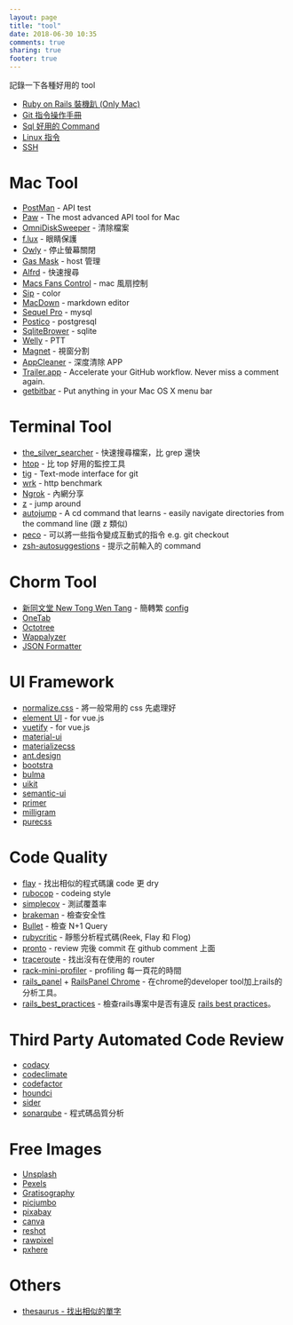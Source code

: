 ```yaml
---
layout: page
title: "tool"
date: 2018-06-30 10:35
comments: true
sharing: true
footer: true
---
```


記錄一下各種好用的 tool

<ul>
  <li><a href="{{ root_url }}/blog/2016/07/22/install-ruby-on-rails/"> Ruby on Rails 裝機趴 (Only Mac) </a></li>
  <li><a href="{{ root_url }}/blog/2015/12/27/git-command/"> Git 指令操作手冊 </a></li>
  <li><a href="{{ root_url }}/blog/2018/06/14/sql-command/"> Sql 好用的 Command </a></li>
  <li><a href="{{ root_url }}/blog/2018/04/09/linux-command/"> Linux 指令 </a></li>
  <li><a href="{{ root_url }}/blog/2015/12/14/ssh-no-password/"> SSH </a></li>
</ul>

# <span id="mac_tool">Mac Tool</span>

* [PostMan](https://www.getpostman.com/) - API test
* [Paw](https://paw.cloud/) - The most advanced API tool for Mac
* [OmniDiskSweeper](https://www.omnigroup.com/more/) - 清除檔案
* [f.lux](https://justgetflux.com/) - 眼睛保護
* [Owly](https://itunes.apple.com/us/app/owly-prevent-display-sleep/id882812218?mt=12) - 停止螢幕關閉
* [Gas Mask](https://www.macupdate.com/app/mac/29949/gas-mask) - host 管理
* [Alfrd](https://www.alfredapp.com/) - 快速搜尋
* [Macs Fans Control](https://www.crystalidea.com/macs-fan-control) - mac 風扇控制
* [Sip](https://sipapp.io/) - color
* [MacDown](http://macdown.uranusjr.com/) - markdown editor
* [Sequel Pro](http://www.sequelpro.com/) - mysql
* [Postico](https://eggerapps.at/postico/) - postgresql
* [SqliteBrower](https://sqlitebrowser.org/) - sqlite
* [Welly](https://github.com/clyang/welly) - PTT
* [Magnet](http://magnet.crowdcafe.com/) - 視窗分割
* [AppCleaner](https://freemacsoft.net/appcleaner/) - 深度清除 APP
* [Trailer.app](http://ptsochantaris.github.io/trailer/) - Accelerate your GitHub workflow. Never miss a comment again.
* [getbitbar](https://getbitbar.com/) - Put anything in your Mac OS X menu bar

# <span id="terminal_tool"> Terminal Tool </span>

* [the_silver_searcher](https://github.com/ggreer/the_silver_searcher) - 快速搜尋檔案，比 grep 還快
* [htop](https://github.com/hishamhm/htop) - 比 top 好用的監控工具
* [tig](https://github.com/jonas/tig) - Text-mode interface for git
* [wrk](http://mgleon08.github.io/blog/2018/04/09/http-benchmark/) - http benchmark
* [Ngrok](http://mgleon08.github.io/blog/2018/06/14/share-localhost-ngrok-serveo/) - 內網分享
* [z](https://github.com/rupa/z) - jump around
* [autojump](https://github.com/wting/autojump) - A cd command that learns - easily navigate directories from the command line (跟 z 類似)
* [peco](https://github.com/peco/peco) - 可以將一些指令變成互動式的指令 e.g. git checkout
* [zsh-autosuggestions](https://github.com/zsh-users/zsh-autosuggestions) - 提示之前輸入的 command

# <span id="chorm_tool"> Chorm Tool </span>

* [新同文堂 New Tong Wen Tang](https://chrome.google.com/webstore/detail/new-tong-wen-tang/ldmgbgaoglmaiblpnphffibpbfchjaeg?hl=zh-TW) - 簡轉繁 [config](https://gist.github.com/mgleon08/03cd8a14855b16077acec1cc1e1b2b5e)
* [OneTab](https://chrome.google.com/webstore/detail/onetab/chphlpgkkbolifaimnlloiipkdnihall?hl=zh-TW)
* [Octotree](https://chrome.google.com/webstore/detail/octotree/bkhaagjahfmjljalopjnoealnfndnagc?hl=zh-TW) 
* [Wappalyzer](https://chrome.google.com/webstore/detail/wappalyzer/gppongmhjkpfnbhagpmjfkannfbllamg?hl=zh-TW)
* [JSON Formatter](https://chrome.google.com/webstore/detail/json-formatter/bcjindcccaagfpapjjmafapmmgkkhgoa?hl=zh-TW)


# <span id="ui-framework"> UI Framework </span>

* [normalize.css](https://necolas.github.io/normalize.css/) - 將一般常用的 css 先處理好
* [element UI](http://element.eleme.io/#/zh-CN) - for vue.js
* [vuetify](https://vuetifyjs.com/en/) - for vue.js
* [material-ui](https://material-ui.com/)
* [materializecss](https://materializecss.com/)
* [ant.design](https://ant.design/)
* [bootstra](https://getbootstrap.com/)
* [bulma](https://bulma.io/)
* [uikit](https://getuikit.com/v2/index.html)
* [semantic-ui](https://semantic-ui.com/)
* [primer](https://primer.github.io/)
* [milligram](https://milligram.io/)
* [purecss](https://purecss.io/)


# <span id="code-quality"> Code Quality </span>

* [flay](https://github.com/seattlerb/flay) - 找出相似的程式碼讓 code 更 dry
* [rubocop](https://github.com/rubocop-hq/rubocop) - codeing style
* [simplecov](https://github.com/colszowka/simplecov) - 測試覆蓋率
* [brakeman](https://github.com/presidentbeef/brakeman) - 檢查安全性
* [Bullet](https://github.com/flyerhzm/bullet) - 檢查 N+1 Query
* [rubycritic](https://github.com/whitesmith/rubycritic) - 靜態分析程式碼(Reek, Flay 和 Flog)
* [pronto](https://github.com/prontolabs/pronto) - review 完後 commit 在 github comment 上面
* [traceroute](https://github.com/amatsuda/traceroute) - 找出沒有在使用的 router
* [rack-mini-profiler](https://github.com/MiniProfiler/rack-mini-profiler) - profiling 每一頁花的時間
* [rails_panel](https://github.com/dejan/rails_panel) + [RailsPanel Chrome](https://chrome.google.com/webstore/detail/railspanel/gjpfobpafnhjhbajcjgccbbdofdckggg/related) - 在chrome的developer tool加上rails的分析工具。
* [rails_best_practices](https://github.com/flyerhzm/rails_best_practices) - 檢查rails專案中是否有違反 [rails best practices](https://rails-bestpractices.com/)。


# <span id="code-review"> Third Party Automated Code Review </span>

* [codacy](https://www.codacy.com/)
* [codeclimate](https://codeclimate.com/)
* [codefactor](https://www.codefactor.io/)
* [houndci](https://houndci.com/)
* [sider](https://sider.review/)
* [sonarqube](https://www.sonarqube.org/) - 程式碼品質分析

# <span id="images"> Free Images </span>

* [Unsplash](https://unsplash.com/)
* [Pexels](https://www.pexels.com/)
* [Gratisography](https://gratisography.com/)
* [picjumbo](https://picjumbo.com/)
* [pixabay](https://pixabay.com/)
* [canva](https://www.canva.com/photos/free/)
* [reshot](https://www.reshot.com/)
* [rawpixel](https://www.rawpixel.com/)
* [pxhere](https://pxhere.com/)

# <span id="others"> Others </span>

* [thesaurus - 找出相似的單字](https://www.thesaurus.com/)
